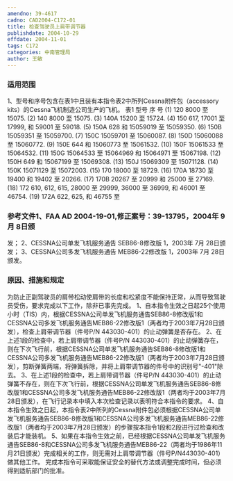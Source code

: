 ```yaml
---
amendno: 39-4617
cadno: CAD2004-C172-01
title: 检查驾驶员上肩带调节器
publishdate: 2004-10-29
effdate: 2004-11-01
tags: C172
categories: 中南管理局
author: 王敏
---
```


### 适用范围 
1、型号和序号包含在表1中且装有本指令表2中所列Cessna附件包（accessory kits）的Cessna飞机制造公司生产的飞机。 表1
型号  序 号
(1) 120  8000 至 15075.
(2) 140  8000 至 15075.
(3) 140A  15200 至 15724.
(4) 150  617, 17001 至 17999, 和 59001 至 59018.
(5) 150A  628 和 15059019 至 15059350.
(6) 150B  15059351 至 15059700.
(7) 150C  15059701 至 15060087.
(8) 150D  15060088 至 15060772.
(9) 150E  644 和 15060773 至 15061532.
(10) 150F  15061533 至 15064532.
(11) 150G  15064533 至 15064969 和 15064971 至 15067198.
(12) 150H  649 和 15067199 至 15069308.
(13) 150J  15069309 至 15071128.
(14) 150K  15071129 至 15072003.
(15) 170  18000 至 18729.
(16) 170A  18730 至 19400 和 19402 至 20266.
(17) 170B  20267 至 20999 和 25000 至 27169.
(18) 172  610, 612, 615, 28000 至 29999, 36000 至 36999, 和 46001 至 46754.
(19) 172A  622, 625, 和 46755 至

### 参考文件1、FAA AD 2004-19-01,修正案号：39-13795，2004年 9月 8日颁
发；
 2、CESSNA公司单发飞机服务通告 SEB86-8修改版 1，2003年 7月 28日颁发；
 3、CESSNA公司多发飞机服务通告 MEB86-22修改版 1，2003年 7月 28日颁发。

### 原因、措施和规定 
为防止正副驾驶员的肩带松动使肩带的长度和松紧度不能保持正常，从而导致驾驶员受伤，要求完成以下工作，除非已事先完成。 
    1、自本指令生效之日起25个使用小时（TIS）内，根据CESSNA公司单发飞机服务通告SEB86-8修改版1和CESSNA公司多发飞机服务通告MEB86-22修改版1（两者均于2003年7月28日颁发），检查上肩带调节器（件号P/N 443030-401）的止动弹簧是否存在。 
    2、在上述1段的检查中，若上肩带调节器（件号P/N 443030-401）的止动弹簧存在，则在下次飞行前，根据CESSNA公司单发飞机服务通告SEB86-8修改版1和CESSNA公司多发飞机服务通告MEB86-22修改版1（两者均于2003年7月28日颁发），剪断弹簧两端，将弹簧拆除，并将上肩带调节器的件号中的识别号"-401"除去。 
    3、在上述1段的检查中，若上肩带调节器（件号P/N 443030-401）的止动弹簧不存在，则在下次飞行前，根据CESSNA公司单发飞机服务通告SEB86-8修改版1和CESSNA公司多发飞机服务通告MEB86-22修改版1（两者均于2003年7月28日颁发），在飞行记录本中填入本次检查记录以表明符合本指令的要求。 
    4、自本指令生效之日起，本指令表2中所列的Cessna附件包必须根据CESSNA公司单发飞机服务通告SEB86-8修改版1和CESSNA公司多发飞机服务通告MEB86-22修改版1（两者均于2003年7月28日颁发）的步骤按本指令1段和2段进行过检查和改装后才能装机。 
    5、如果在本指令生效之前，已经根据CESSNA公司单发飞机服务通告SEB86-8和CESSNA公司多发飞机服务通告MEB86-22（两者均于1986年11月21日颁发）完成相关的工作，则无需对上肩带调节器（件号P/N443030-401）做其他工作。 
完成本指令可采取能保证安全的替代方法或调整完成时间，但必须得到适航部门的批准。
